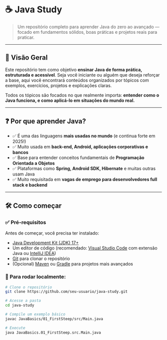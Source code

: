 # ☕ Java Study

> Um repositório completo para aprender Java do zero ao avançado — focado em fundamentos sólidos, boas práticas e projetos reais para praticar.

---

## 📌 Visão Geral

Este repositório tem como objetivo **ensinar Java de forma prática, estruturada e acessível**. Seja você iniciante ou alguém que deseja reforçar a base, aqui você encontrará conteúdos organizados por tópicos com exemplos, exercícios, projetos e explicações claras.

Todos os tópicos são focados no que realmente importa: **entender como o Java funciona, e como aplicá-lo em situações do mundo real.**

---

## ❓ Por que aprender Java?

- ✅ É uma das linguagens **mais usadas no mundo** (e continua forte em 2025!)
- ✅ Muito usada em **back-end, Android, aplicações corporativas e bancos**
- ✅ Base para entender conceitos fundamentais de **Programação Orientada a Objetos**
- ✅ Plataformas como **Spring, Android SDK, Hibernate** e muitas outras usam Java
- ✅ Muito requisitada em **vagas de emprego para desenvolvedores full stack e backend**

---

## 🛠️ Como começar

### ✅ Pré-requisitos

Antes de começar, você precisa ter instalado:

- [Java Development Kit (JDK) 17+](https://www.oracle.com/java/technologies/javase/jdk17-archive-downloads.html)
- Um editor de código (recomendado: [Visual Studio Code](https://code.visualstudio.com/) com extensão Java ou [IntelliJ IDEA](https://www.jetbrains.com/idea/))
- [Git](https://git-scm.com/) para clonar o repositório
- (Opcional) [Maven](https://maven.apache.org/) ou [Gradle](https://gradle.org/) para projetos mais avançados

### 🚀 Para rodar localmente:

```bash
# Clone o repositório
git clone https://github.com/seu-usuario/java-study.git

# Acesse a pasta
cd java-study

# Compile um exemplo básico
javac JavaBasics/01_FirstSteep/src/Main.java

# Execute
java JavaBasics.01_FirstSteep.src.Main.java
